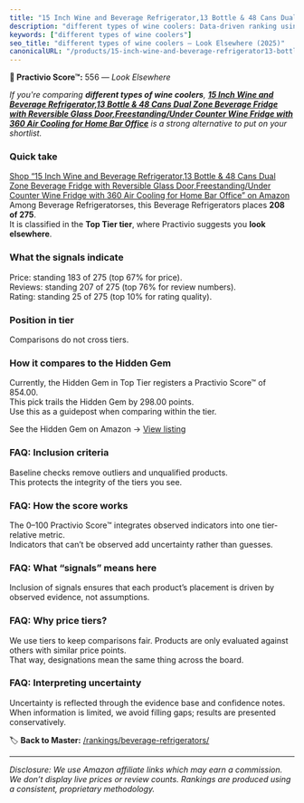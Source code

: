 ```yaml
---
title: "15 Inch Wine and Beverage Refrigerator,13 Bottle & 48 Cans Dual Zone Beverage Fridge with Reversible Glass Door,Freestanding/Under Counter Wine Fridge with 360 Air Cooling for Home Bar Office"
description: "different types of wine coolers: Data-driven ranking using the Practivio Score™. Positioned by quality, value, demand, findability, momentum."
keywords: ["different types of wine coolers"]
seo_title: "different types of wine coolers — Look Elsewhere (2025)"
canonicalURL: "/products/15-inch-wine-and-beverage-refrigerator13-bottle-48-cans-dual-zone-beverage-fridge-with-reversible-glass-doorfreestandingunder-counter-wine-fridge-with-360-air-cooling-for-home-bar-office-B0FD3FVBBK/"
---
```


**🚫 Practivio Score™:** 556 — _Look Elsewhere_


*If you're comparing **different types of wine coolers**, **[15 Inch Wine and Beverage Refrigerator,13 Bottle & 48 Cans Dual Zone Beverage Fridge with Reversible Glass Door,Freestanding/Under Counter Wine Fridge with 360 Air Cooling for Home Bar Office](https://www.amazon.com/dp/B0FD3FVBBK?tag=practivio-20)** is a strong alternative to put on your shortlist.*
### Quick take
[Shop “15 Inch Wine and Beverage Refrigerator,13 Bottle & 48 Cans Dual Zone Beverage Fridge with Reversible Glass Door,Freestanding/Under Counter Wine Fridge with 360 Air Cooling for Home Bar Office” on Amazon](https://www.amazon.com/dp/B0FD3FVBBK?tag=practivio-20)
Among Beverage Refrigeratorses, this Beverage Refrigerators places **208 of 275**.  
It is classified in the **Top Tier tier**, where Practivio suggests you **look elsewhere**.

### What the signals indicate
Price: standing 183 of 275 (top 67% for price).  
Reviews: standing 207 of 275 (top 76% for review numbers).  
Rating: standing 25 of 275 (top 10% for rating quality).  

### Position in tier
Comparisons do not cross tiers.

### How it compares to the Hidden Gem
Currently, the Hidden Gem in Top Tier registers a Practivio Score™ of 854.00.  
This pick trails the Hidden Gem by 298.00 points.  
Use this as a guidepost when comparing within the tier.  

See the Hidden Gem on Amazon → [View listing](https://www.amazon.com/dp/B09F9WX11W?tag=practivio-20)

### FAQ: Inclusion criteria
Baseline checks remove outliers and unqualified products.  
This protects the integrity of the tiers you see.

### FAQ: How the score works
The 0–100 Practivio Score™ integrates observed indicators into one tier-relative metric.  
Indicators that can’t be observed add uncertainty rather than guesses.

### FAQ: What “signals” means here
Inclusion of signals ensures that each product’s placement is driven by observed evidence, not assumptions.

### FAQ: Why price tiers?
We use tiers to keep comparisons fair. Products are only evaluated against others with similar price points.  
That way, designations mean the same thing across the board.

### FAQ: Interpreting uncertainty
Uncertainty is reflected through the evidence base and confidence notes.  
When information is limited, we avoid filling gaps; results are presented conservatively.


🏷️ **Back to Master:** [/rankings/beverage-refrigerators/](/rankings/beverage-refrigerators/)

---
_Disclosure: We use Amazon affiliate links which may earn a commission. We don’t display live prices or review counts. Rankings are produced using a consistent, proprietary methodology._
